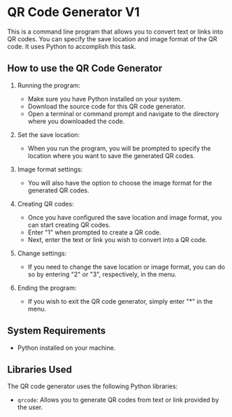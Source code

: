 # QR Code Generator V1

This is a command line program that allows you to convert text or links into QR codes. You can specify the save location and image format of the QR code. It uses Python to accomplish this task.

## How to use the QR Code Generator

1. Running the program:
   - Make sure you have Python installed on your system.
   - Download the source code for this QR code generator.
   - Open a terminal or command prompt and navigate to the directory where you downloaded the code.

2. Set the save location:
   - When you run the program, you will be prompted to specify the location where you want to save the generated QR codes.

3. Image format settings:
   - You will also have the option to choose the image format for the generated QR codes.

4. Creating QR codes:
   - Once you have configured the save location and image format, you can start creating QR codes.
   - Enter "1" when prompted to create a QR code.
   - Next, enter the text or link you wish to convert into a QR code.

5. Change settings:
   - If you need to change the save location or image format, you can do so by entering "2" or "3", respectively, in the menu.

6. Ending the program:
   - If you wish to exit the QR code generator, simply enter "*" in the menu.

## System Requirements

- Python installed on your machine.

## Libraries Used

The QR code generator uses the following Python libraries:

- `qrcode`: Allows you to generate QR codes from text or link provided by the user.
